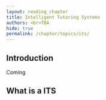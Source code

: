 ```yaml
---
layout: reading_chapter 
title: Intelligent Tutoring Systems
authors: <br>TBA
hide: true 
permalink: /chapter/topics/its/
---
```


## Introduction

Coming

## What is a ITS





